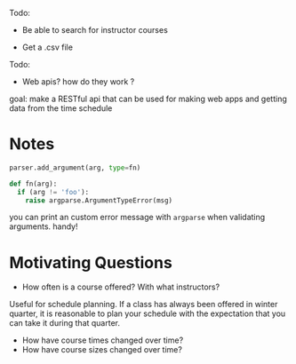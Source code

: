 Todo:

* Be able to search for instructor courses

* Get a .csv file

Todo: 
* Web apis? how do they work ?

goal: make a RESTful api that can be used for making web apps and getting data from the time schedule

# Notes
```python
parser.add_argument(arg, type=fn)

def fn(arg):
  if (arg != 'foo'):
    raise argparse.ArgumentTypeError(msg)
``` 

 you can print an custom error message with `argparse` when validating arguments. handy!


# Motivating Questions

* How often is a course offered? With what instructors?

Useful for schedule planning. If a class has always been offered in winter quarter, it is reasonable to plan your schedule with the expectation that you can take it during that quarter.

* How have course times changed over time?
* How have course sizes changed over time?
